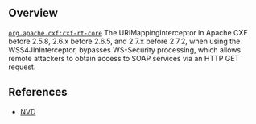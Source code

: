 ## Overview
[`org.apache.cxf:cxf-rt-core`](http://search.maven.org/#search%7Cga%7C1%7Ca%3A%22cxf-rt-core%22)
The URIMappingInterceptor in Apache CXF before 2.5.8, 2.6.x before 2.6.5, and 2.7.x before 2.7.2, when using the WSS4JInInterceptor, bypasses WS-Security processing, which allows remote attackers to obtain access to SOAP services via an HTTP GET request.

## References
- [NVD](https://web.nvd.nist.gov/view/vuln/detail?vulnId=CVE-2012-5633)
